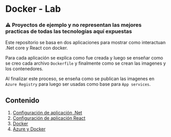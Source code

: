 # Docker - Lab

### ⚠️ Proyectos de ejemplo y no representan las mejores practicas de todas las tecnologías aquí expuestas

Este repositorio se basa en dos aplicaciones para mostrar como interactuan .Net core y React con docker. 

Para cada aplicación se explica como fue creada y luego se enseñar como se creo cada archivo `Dockerfile` y finalmente como se crean las imagenes y los contenedores.


Al finalizar este proceso, se enseña como se publican las imagenes en `Azure Registry` para luego ser usadas como base para `App services`.

## Contenido

1. [Configuración de aplicación .Net][dotnet_md]
2. [Configuración de aplicación React][react_md]
3. [Docker][docker_config_md]
4. [Azure y Docker][azure_docker_md]


[dotnet_md]: README_DOTNET_APP.md
[react_md]: README_REACT_APP.md
[docker_config_md]: README_DOCKER_CONFIG.md
[azure_docker_md]: AZURE_REGISTRY.md
